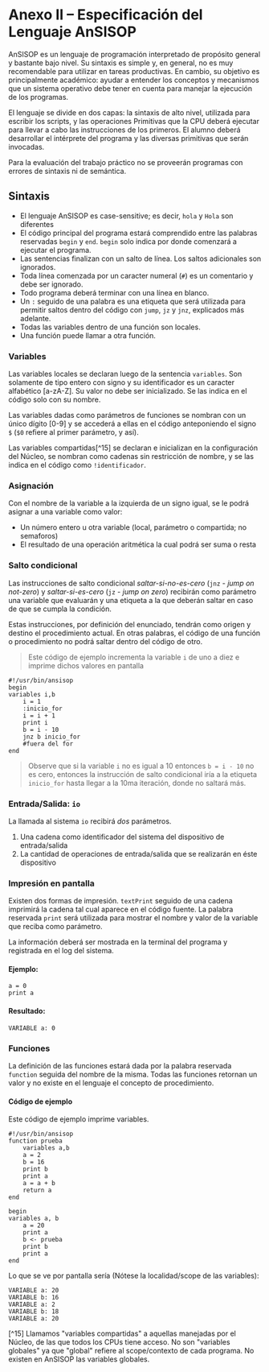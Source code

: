 # Anexo II – Especificación del Lenguaje AnSISOP

AnSISOP es un lenguaje de programación interpretado de propósito general y bastante bajo nivel. Su sintaxis es simple y, en general, no es muy recomendable para utilizar en tareas productivas. En cambio, su objetivo es principalmente académico: ayudar a entender los conceptos y mecanismos que un sistema operativo debe tener en cuenta para manejar la ejecución de los programas.

El lenguaje se divide en dos capas: la sintaxis de alto nivel, utilizada para escribir los scripts, y las operaciones Primitivas que la CPU deberá ejecutar para llevar a cabo las instrucciones de los primeros. El alumno deberá desarrollar el intérprete del programa y las diversas primitivas que serán invocadas.

Para la evaluación del trabajo práctico no se proveerán programas con errores de sintaxis ni de semántica.

## Sintaxis

* El lenguaje AnSISOP es case-sensitive; es decir, `hola` y `Hola` son diferentes
* El código principal del programa estará comprendido entre las palabras reservadas `begin` y `end`. `begin` solo indica por donde comenzará a ejecutar el programa.
* Las sentencias finalizan con un salto de línea. Los saltos adicionales son ignorados.
* Toda línea comenzada por un caracter numeral (`#`) es un comentario y debe ser ignorado.
* Todo programa deberá terminar con una línea en blanco.
* Un `:` seguido de una palabra es una etiqueta que será utilizada para permitir saltos dentro del código con `jump`, `jz` y `jnz`, explicados más adelante.
* Todas las variables dentro de una función son locales.
* Una función puede llamar a otra función.

### Variables

Las variables locales se declaran luego de la sentencia `variables`. Son solamente de tipo entero con signo y su identificador es un caracter alfabético [a-zA-Z]. Su valor no debe ser inicializado. Se las indica en el código solo con su nombre.

Las variables dadas como parámetros de funciones se nombran con un único dígito [0-9] y se accederá a ellas en el código anteponiendo el signo `$` (`$0` refiere al primer parámetro, y así).

Las variables compartidas[^15] se declaran e inicializan en la configuración del Núcleo, se nombran como cadenas sin restricción de nombre, y se las indica en el código como `!identificador`.

### Asignación

Con el nombre de la variable a la izquierda de un signo igual, se le podrá asignar a una variable como valor:
* Un número entero u otra variable (local, parámetro o compartida; no semaforos)
* El resultado de una operación aritmética la cual podrá ser suma o resta

### Salto condicional

Las instrucciones de salto condicional *saltar-si-no-es-cero* (`jnz` - _jump on not-zero_) y *saltar-si-es-cero* (`jz` - _jump on zero_) recibirán como parámetro una variable que evaluarán y una etiqueta a la que deberán saltar en caso de que se cumpla la condición.

Estas instrucciones, por definición del enunciado, tendrán como origen y destino el procedimiento actual. En otras palabras, el código de una función o procedimiento no podrá saltar dentro del código de otro.

> Este código de ejemplo incrementa la variable `i` de uno a diez e imprime dichos valores en pantalla
```
#!/usr/bin/ansisop
begin
variables i,b
	i = 1
	:inicio_for
	i = i + 1
	print i
	b = i - 10
	jnz b inicio_for
	#fuera del for
end
```
> Observe que si la variable `i` no es igual a 10 entonces `b = i - 10` no es cero, entonces la instrucción de salto condicional iría a la etiqueta `inicio_for` hasta llegar a la 10ma iteración, donde no saltará más.

### Entrada/Salida: `io`

La llamada al sistema `io` recibirá _dos_ parámetros.
1. Una cadena como identificador del sistema del dispositivo de entrada/salida
1. La cantidad de operaciones de entrada/salida que se realizarán en éste dispositivo

### Impresión en pantalla

Existen dos formas de impresión. `textPrint` seguido de una cadena imprimirá la cadena tal cual aparece en el código fuente. La palabra reservada `print` será utilizada para mostrar el nombre y valor de la variable que reciba como parámetro.

La información deberá ser mostrada en la terminal del programa y registrada en el log del sistema.

#### Ejemplo:
```
a = 0
print a
```

#### Resultado:
```
VARIABLE a: 0
```

### Funciones

La definición de las funciones estará dada por la palabra reservada `function` seguida del nombre de la misma. Todas las funciones retornan un valor y no existe en el lenguaje el concepto de procedimiento.

#### Código de ejemplo

Este código de ejemplo imprime variables.

```
#!/usr/bin/ansisop
function prueba
	variables a,b
	a = 2
	b = 16
	print b
	print a
	a = a + b
	return a
end

begin
variables a, b
	a = 20
	print a
	b <- prueba
	print b
	print a
end
```

Lo que se ve por pantalla sería (Nótese la localidad/scope de las variables):

```
VARIABLE a: 20
VARIABLE b: 16
VARIABLE a: 2
VARIABLE b: 18
VARIABLE a: 20
```

[^15] Llamamos "variables compartidas" a aquellas manejadas por el Núcleo, de las que todos los CPUs tiene acceso. No son "variables globales" ya que "global" refiere al scope/contexto de cada programa. No existen en AnSISOP las variables globales.
